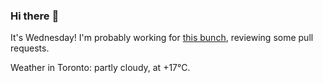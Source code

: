 ### Hi there :wave:

It's Wednesday! I'm probably working for [this bunch](https://github.com/kohofinancial), reviewing some pull requests.

Weather in Toronto: partly cloudy, at +17°C.

